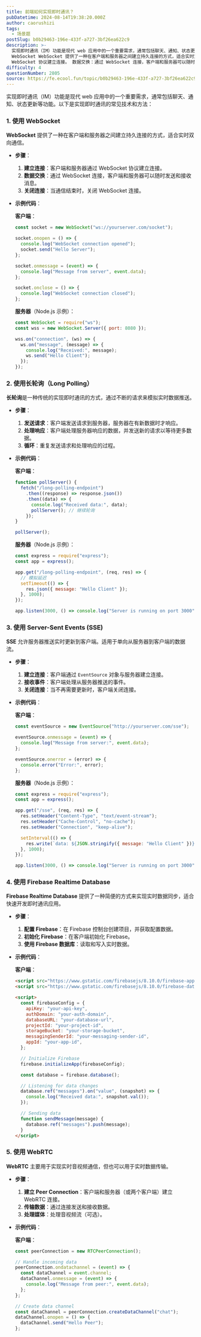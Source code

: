 ```yaml
---
title: 前端如何实现即时通讯？
pubDatetime: 2024-08-14T19:38:20.000Z
author: caorushizi
tags:
  - 场景题
postSlug: b0b29463-196e-433f-a727-3bf26ea622c9
description: >-
  实现即时通讯（IM）功能是现代 web 应用中的一个重要需求，通常包括聊天、通知、状态更新等功能。以下是实现即时通讯的常见技术和方法： 1. 使用
  WebSocket WebSocket 提供了一种在客户端和服务器之间建立持久连接的方式，适合实时双向通信。 步骤： 建立连接：客户端和服务器通过
  WebSocket 协议建立连接。 数据交换：通过 WebSocket 连接，客户端和服务器可以随时发送
difficulty: 4
questionNumber: 2805
source: https://fe.ecool.fun/topic/b0b29463-196e-433f-a727-3bf26ea622c9
---
```


实现即时通讯（IM）功能是现代 web 应用中的一个重要需求，通常包括聊天、通知、状态更新等功能。以下是实现即时通讯的常见技术和方法：

### **1. 使用 WebSocket**

**WebSocket** 提供了一种在客户端和服务器之间建立持久连接的方式，适合实时双向通信。

- **步骤**：

  1. **建立连接**：客户端和服务器通过 WebSocket 协议建立连接。
  2. **数据交换**：通过 WebSocket 连接，客户端和服务器可以随时发送和接收消息。
  3. **关闭连接**：当通信结束时，关闭 WebSocket 连接。

- **示例代码**：

  **客户端**：

  ```javascript
  const socket = new WebSocket("ws://yourserver.com/socket");

  socket.onopen = () => {
    console.log("WebSocket connection opened");
    socket.send("Hello Server");
  };

  socket.onmessage = (event) => {
    console.log("Message from server", event.data);
  };

  socket.onclose = () => {
    console.log("WebSocket connection closed");
  };
  ```

  **服务器**（Node.js 示例）：

  ```javascript
  const WebSocket = require("ws");
  const wss = new WebSocket.Server({ port: 8080 });

  wss.on("connection", (ws) => {
    ws.on("message", (message) => {
      console.log("Received:", message);
      ws.send("Hello Client");
    });
  });
  ```

### **2. 使用长轮询（Long Polling）**

**长轮询**是一种传统的实现即时通讯的方式，通过不断的请求来模拟实时数据推送。

- **步骤**：

  1. **发送请求**：客户端发送请求到服务器，服务器在有新数据时才响应。
  2. **处理响应**：客户端处理服务器响应的数据，并发送新的请求以等待更多数据。
  3. **循环**：重复发送请求和处理响应的过程。

- **示例代码**：

  **客户端**：

  ```javascript
  function pollServer() {
    fetch("/long-polling-endpoint")
      .then((response) => response.json())
      .then((data) => {
        console.log("Received data:", data);
        pollServer(); // 继续轮询
      });
  }

  pollServer();
  ```

  **服务器**（Node.js 示例）：

  ```javascript
  const express = require("express");
  const app = express();

  app.get("/long-polling-endpoint", (req, res) => {
    // 模拟延迟
    setTimeout(() => {
      res.json({ message: "Hello Client" });
    }, 1000);
  });

  app.listen(3000, () => console.log("Server is running on port 3000"));
  ```

### **3. 使用 Server-Sent Events (SSE)**

**SSE** 允许服务器推送实时更新到客户端。适用于单向从服务器到客户端的数据流。

- **步骤**：

  1. **建立连接**：客户端通过 `EventSource` 对象与服务器建立连接。
  2. **接收事件**：客户端处理从服务器推送的事件。
  3. **关闭连接**：当不再需要更新时，客户端关闭连接。

- **示例代码**：

  **客户端**：

  ```javascript
  const eventSource = new EventSource("http://yourserver.com/sse");

  eventSource.onmessage = (event) => {
    console.log("Message from server:", event.data);
  };

  eventSource.onerror = (error) => {
    console.error("Error:", error);
  };
  ```

  **服务器**（Node.js 示例）：

  ```javascript
  const express = require("express");
  const app = express();

  app.get("/sse", (req, res) => {
    res.setHeader("Content-Type", "text/event-stream");
    res.setHeader("Cache-Control", "no-cache");
    res.setHeader("Connection", "keep-alive");

    setInterval(() => {
      res.write(`data: ${JSON.stringify({ message: "Hello Client" })}\n\n`);
    }, 1000);
  });

  app.listen(3000, () => console.log("Server is running on port 3000"));
  ```

### **4. 使用 Firebase Realtime Database**

**Firebase Realtime Database** 提供了一种简便的方式来实现实时数据同步，适合快速开发即时通讯应用。

- **步骤**：

  1. **配置 Firebase**：在 Firebase 控制台创建项目，并获取配置数据。
  2. **初始化 Firebase**：在客户端初始化 Firebase。
  3. **使用 Firebase 数据库**：读取和写入实时数据。

- **示例代码**：

  **客户端**：

  ```html
  <script src="https://www.gstatic.com/firebasejs/8.10.0/firebase-app.js"></script>
  <script src="https://www.gstatic.com/firebasejs/8.10.0/firebase-database.js"></script>

  <script>
    const firebaseConfig = {
      apiKey: "your-api-key",
      authDomain: "your-auth-domain",
      databaseURL: "your-database-url",
      projectId: "your-project-id",
      storageBucket: "your-storage-bucket",
      messagingSenderId: "your-messaging-sender-id",
      appId: "your-app-id",
    };

    // Initialize Firebase
    firebase.initializeApp(firebaseConfig);

    const database = firebase.database();

    // Listening for data changes
    database.ref("messages").on("value", (snapshot) => {
      console.log("Received data:", snapshot.val());
    });

    // Sending data
    function sendMessage(message) {
      database.ref("messages").push(message);
    }
  </script>
  ```

### **5. 使用 WebRTC**

**WebRTC** 主要用于实现实时音视频通信，但也可以用于实时数据传输。

- **步骤**：

  1. **建立 Peer Connection**：客户端和服务器（或两个客户端）建立 WebRTC 连接。
  2. **传输数据**：通过连接发送和接收数据。
  3. **处理媒体**：处理音视频流（可选）。

- **示例代码**：

  **客户端**：

  ```javascript
  const peerConnection = new RTCPeerConnection();

  // Handle incoming data
  peerConnection.ondatachannel = (event) => {
    const dataChannel = event.channel;
    dataChannel.onmessage = (event) => {
      console.log("Message from peer:", event.data);
    };
  };

  // Create data channel
  const dataChannel = peerConnection.createDataChannel("chat");
  dataChannel.onopen = () => {
    dataChannel.send("Hello Peer");
  };
  ```
